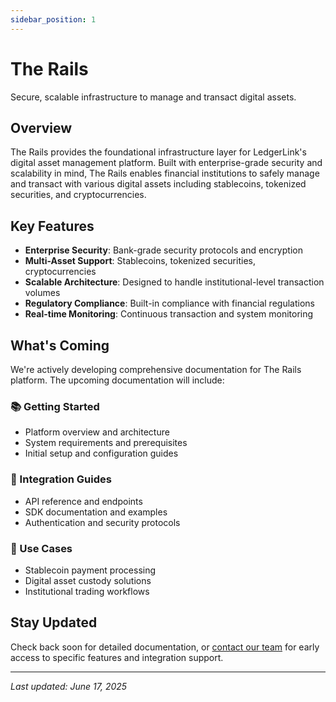 ```yaml
---
sidebar_position: 1
---
```


# The Rails

Secure, scalable infrastructure to manage and transact digital assets.

## Overview

The Rails provides the foundational infrastructure layer for LedgerLink's digital asset management platform. Built with enterprise-grade security and scalability in mind, The Rails enables financial institutions to safely manage and transact with various digital assets including stablecoins, tokenized securities, and cryptocurrencies.

## Key Features

- **Enterprise Security**: Bank-grade security protocols and encryption
- **Multi-Asset Support**: Stablecoins, tokenized securities, cryptocurrencies
- **Scalable Architecture**: Designed to handle institutional-level transaction volumes
- **Regulatory Compliance**: Built-in compliance with financial regulations
- **Real-time Monitoring**: Continuous transaction and system monitoring

## What's Coming

We're actively developing comprehensive documentation for The Rails platform. The upcoming documentation will include:

### 📚 Getting Started
- Platform overview and architecture
- System requirements and prerequisites
- Initial setup and configuration guides

### 🔧 Integration Guides
- API reference and endpoints
- SDK documentation and examples
- Authentication and security protocols

### 💼 Use Cases
- Stablecoin payment processing
- Digital asset custody solutions
- Institutional trading workflows

## Stay Updated

Check back soon for detailed documentation, or [contact our team](https://ledgerlink.ai/contact) for early access to specific features and integration support.

---

*Last updated: June 17, 2025*
